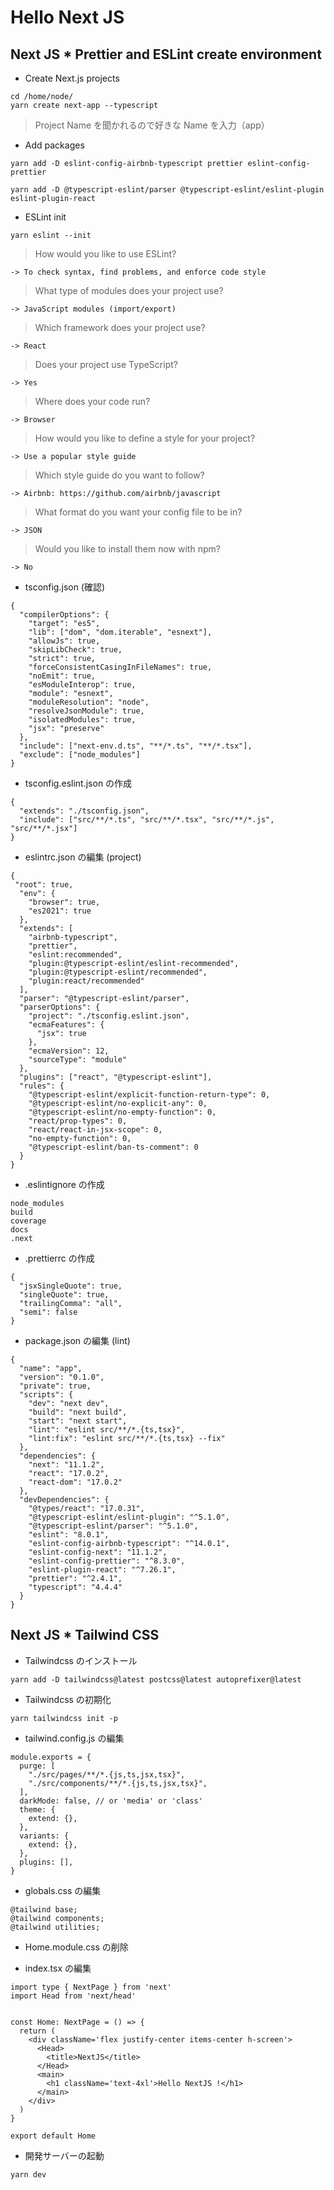 # Hello Next JS

## Next JS \* Prettier and ESLint create environment

- Create Next.js projects

```
cd /home/node/
yarn create next-app --typescript
```

> Project Name を聞かれるので好きな Name を入力（app）

- Add packages

```
yarn add -D eslint-config-airbnb-typescript prettier eslint-config-prettier

yarn add -D @typescript-eslint/parser @typescript-eslint/eslint-plugin eslint-plugin-react
```

- ESLint init

```
yarn eslint --init
```

> How would you like to use ESLint?

    -> To check syntax, find problems, and enforce code style

> What type of modules does your project use?

    -> JavaScript modules (import/export)

> Which framework does your project use?

    -> React

> Does your project use TypeScript?

    -> Yes

> Where does your code run?

    -> Browser

> How would you like to define a style for your project?

    -> Use a popular style guide

> Which style guide do you want to follow?

    -> Airbnb: https://github.com/airbnb/javascript

> What format do you want your config file to be in?

    -> JSON

> Would you like to install them now with npm?

    -> No

- tsconfig.json (確認)

```
{
  "compilerOptions": {
    "target": "es5",
    "lib": ["dom", "dom.iterable", "esnext"],
    "allowJs": true,
    "skipLibCheck": true,
    "strict": true,
    "forceConsistentCasingInFileNames": true,
    "noEmit": true,
    "esModuleInterop": true,
    "module": "esnext",
    "moduleResolution": "node",
    "resolveJsonModule": true,
    "isolatedModules": true,
    "jsx": "preserve"
  },
  "include": ["next-env.d.ts", "**/*.ts", "**/*.tsx"],
  "exclude": ["node_modules"]
}
```

- tsconfig.eslint.json の作成

```
{
  "extends": "./tsconfig.json",
  "include": ["src/**/*.ts", "src/**/*.tsx", "src/**/*.js", "src/**/*.jsx"]
}
```

- eslintrc.json の編集 (project)

```
{
 "root": true,
  "env": {
    "browser": true,
    "es2021": true
  },
  "extends": [
    "airbnb-typescript",
    "prettier",
    "eslint:recommended",
    "plugin:@typescript-eslint/eslint-recommended",
    "plugin:@typescript-eslint/recommended",
    "plugin:react/recommended"
  ],
  "parser": "@typescript-eslint/parser",
  "parserOptions": {
    "project": "./tsconfig.eslint.json",
    "ecmaFeatures": {
      "jsx": true
    },
    "ecmaVersion": 12,
    "sourceType": "module"
  },
  "plugins": ["react", "@typescript-eslint"],
  "rules": {
    "@typescript-eslint/explicit-function-return-type": 0,
    "@typescript-eslint/no-explicit-any": 0,
    "@typescript-eslint/no-empty-function": 0,
    "react/prop-types": 0,
    "react/react-in-jsx-scope": 0,
    "no-empty-function": 0,
    "@typescript-eslint/ban-ts-comment": 0
  }
}
```

- .eslintignore の作成

```
node_modules
build
coverage
docs
.next
```

- .prettierrc の作成

```
{
  "jsxSingleQuote": true,
  "singleQuote": true,
  "trailingComma": "all",
  "semi": false
}
```

- package.json の編集 (lint)

```
{
  "name": "app",
  "version": "0.1.0",
  "private": true,
  "scripts": {
    "dev": "next dev",
    "build": "next build",
    "start": "next start",
    "lint": "eslint src/**/*.{ts,tsx}",
    "lint:fix": "eslint src/**/*.{ts,tsx} --fix"
  },
  "dependencies": {
    "next": "11.1.2",
    "react": "17.0.2",
    "react-dom": "17.0.2"
  },
  "devDependencies": {
    "@types/react": "17.0.31",
    "@typescript-eslint/eslint-plugin": "^5.1.0",
    "@typescript-eslint/parser": "^5.1.0",
    "eslint": "8.0.1",
    "eslint-config-airbnb-typescript": "^14.0.1",
    "eslint-config-next": "11.1.2",
    "eslint-config-prettier": "^8.3.0",
    "eslint-plugin-react": "^7.26.1",
    "prettier": "^2.4.1",
    "typescript": "4.4.4"
  }
}
```

## Next JS \* Tailwind CSS

- Tailwindcss のインストール

```
yarn add -D tailwindcss@latest postcss@latest autoprefixer@latest
```

- Tailwindcss の初期化

```
yarn tailwindcss init -p
```

- tailwind.config.js の編集

```
module.exports = {
  purge: [
    "./src/pages/**/*.{js,ts,jsx,tsx}",
    "./src/components/**/*.{js,ts,jsx,tsx}",
  ],
  darkMode: false, // or 'media' or 'class'
  theme: {
    extend: {},
  },
  variants: {
    extend: {},
  },
  plugins: [],
}
```

- globals.css の編集

```
@tailwind base;
@tailwind components;
@tailwind utilities;
```

- Home.module.css の削除

- index.tsx の編集

```
import type { NextPage } from 'next'
import Head from 'next/head'


const Home: NextPage = () => {
  return (
    <div className='flex justify-center items-center h-screen'>
      <Head>
        <title>NextJS</title>
      </Head>
      <main>
        <h1 className='text-4xl'>Hello NextJS !</h1>
      </main>
    </div>
  )
}

export default Home
```

- 開発サーバーの起動

```
yarn dev
```
